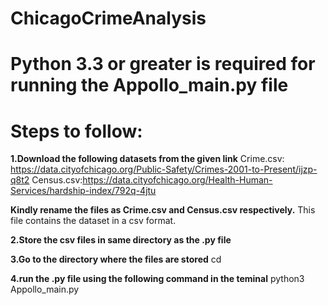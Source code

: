# ChicagoCrimeAnalysis
# Python 3.3 or greater is required for running the Appollo_main.py file


# Steps to follow:


**1.Download the following datasets from the given link**
Crime.csv: https://data.cityofchicago.org/Public-Safety/Crimes-2001-to-Present/ijzp-q8t2
Census.csv:https://data.cityofchicago.org/Health-Human-Services/hardship-index/792q-4jtu

**Kindly rename the files as Crime.csv and Census.csv respectively.**
This file contains the dataset in a csv format. 

**2.Store the csv files in same directory as the .py file**

**3.Go to the directory where the files are stored**
   cd <file location>

**4.run the .py file using the following command in the teminal** 
   python3 Appollo_main.py



